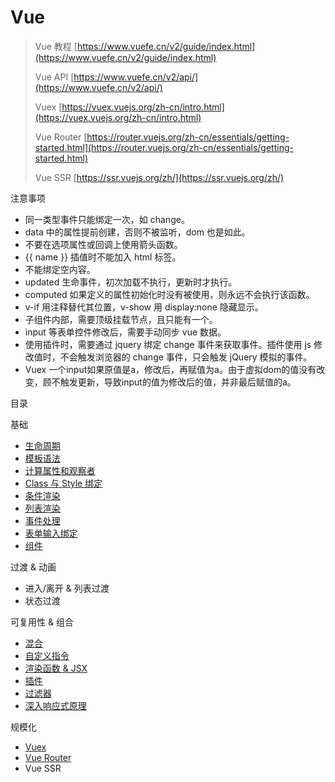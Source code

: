 # Vue

> Vue 教程 [https://www.vuefe.cn/v2/guide/index.html](https://www.vuefe.cn/v2/guide/index.html)
> 
> Vue API [https://www.vuefe.cn/v2/api/](https://www.vuefe.cn/v2/api/)
> 
> Vuex [https://vuex.vuejs.org/zh-cn/intro.html](https://vuex.vuejs.org/zh-cn/intro.html)
> 
> Vue Router [https://router.vuejs.org/zh-cn/essentials/getting-started.html](https://router.vuejs.org/zh-cn/essentials/getting-started.html)
> 
> Vue SSR [https://ssr.vuejs.org/zh/](https://ssr.vuejs.org/zh/)

注意事项

- 同一类型事件只能绑定一次，如 change。
- data 中的属性提前创建，否则不被监听，dom 也是如此。
- 不要在选项属性或回调上使用箭头函数。
- {{ name }} 插值时不能加入 html 标签。
- 不能绑定空内容。
- updated 生命事件，初次加载不执行，更新时才执行。
- computed 如果定义的属性初始化时没有被使用，则永远不会执行该函数。
- v-if 用注释替代其位置，v-show 用 display:none 隐藏显示。
- 子组件内部，需要顶级挂载节点，且只能有一个。
- input 等表单控件修改后，需要手动同步 vue 数据。
- 使用插件时，需要通过 jquery 绑定 change 事件来获取事件。插件使用 js 修改值时，不会触发浏览器的 change 事件，只会触发 jQuery 模拟的事件。
- Vuex 一个input如果原值是a，修改后，再赋值为a。由于虚拟dom的值没有改变，顾不触发更新，导致input的值为修改后的值，并非最后赋值的a。

目录

基础

- [生命周期](Base/生命周期.md)
- [模板语法](Base/模板语法.md)
- [计算属性和观察者](Base/计算属性和观察者.md)
- [Class 与 Style 绑定](Base/Class与Style绑定.md)
- [条件渲染](Base/条件渲染.md)
- [列表渲染](Base/列表渲染.md)
- [事件处理](Base/事件处理.md)
- [表单输入绑定](Base/表单输入绑定.md)
- [组件](Base/组件.md)

过渡 & 动画

- 进入/离开 & 列表过渡
- 状态过渡

可复用性 & 组合

- [混合](Reuse/混合.md)
- [自定义指令](Reuse/自定义指令.md)
- [渲染函数 & JSX](Reuse/渲染函数&JSX.md)
- [插件](Reuse/插件.md)
- [过滤器](Reuse/过滤器.md)
- [深入响应式原理](Reuse/深入响应式原理.md)

规模化

- [Vuex](Vuex.md)
- [Vue Router](Vue-Router.md)
- Vue SSR
